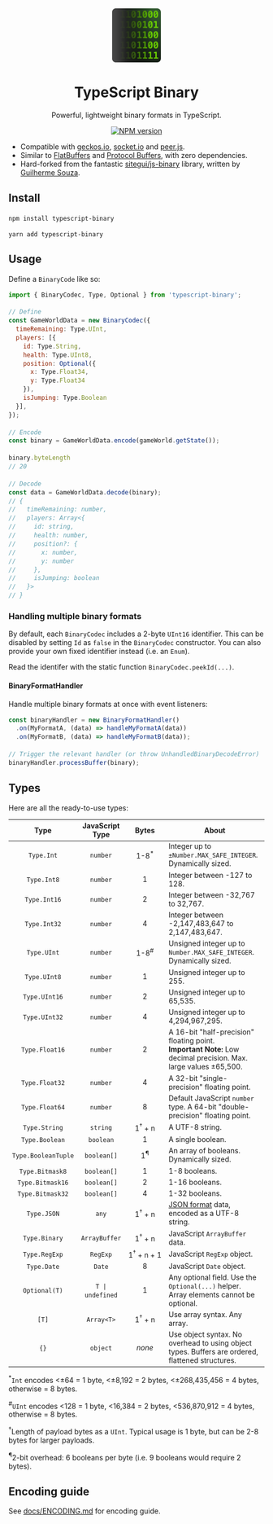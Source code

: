 <div align="center">

<img src="docs/hero.png" alt="TypeScript Binary Icon showing binary peeking out from behind a square." height="106">

# TypeScript Binary

Powerful, lightweight binary formats in TypeScript.

[![NPM version](https://img.shields.io/npm/v/typescript-binary.svg?style=flat-square)](https://www.npmjs.com/package/typescript-binary)

</div>

* Compatible with [geckos.io](https://github.com/geckosio/geckos.io), [socket.io](https://github.com/socketio/socket.io) and [peer.js](https://github.com/peers/peerjs).
* Similar to [FlatBuffers](https://github.com/google/flatbuffers) and [Protocol Buffers](https://protobuf.dev/), with zero dependencies.
* Hard-forked from the fantastic [sitegui/js-binary](https://github.com/sitegui/js-binary) library, written by [Guilherme Souza](https://github.com/sitegui). 

## Install

`npm install typescript-binary`

`yarn add typescript-binary`

## Usage

Define a `BinaryCode` like so:

```js
import { BinaryCodec, Type, Optional } from 'typescript-binary';

// Define
const GameWorldData = new BinaryCodec({
  timeRemaining: Type.UInt,
  players: [{
    id: Type.String,
    health: Type.UInt8,
    position: Optional({
      x: Type.Float34,
      y: Type.Float34
    }),
    isJumping: Type.Boolean
  }],
});

// Encode
const binary = GameWorldData.encode(gameWorld.getState());

binary.byteLength
// 20

// Decode
const data = GameWorldData.decode(binary);
// {
//   timeRemaining: number,
//   players: Array<{
//     id: string,
//     health: number,
//     position?: {
//       x: number,
//       y: number
//     },
//     isJumping: boolean
//   }>
// }
```

### Handling multiple binary formats

By default, each `BinaryCodec` includes a 2-byte `UInt16` identifier. This can be disabled by setting `Id` as `false` in the `BinaryCodec` constructor. You can also provide your own fixed identifier instead (i.e. an `Enum`).

Read the identifer with the static function `BinaryCodec.peekId(...)`.

#### BinaryFormatHandler

Handle multiple binary formats at once with event listeners:

```ts
const binaryHandler = new BinaryFormatHandler()
  .on(MyFormatA, (data) => handleMyFormatA(data))
  .on(MyFormatB, (data) => handleMyFormatB(data));

// Trigger the relevant handler (or throw UnhandledBinaryDecodeError)
binaryHandler.processBuffer(binary);
```

## Types

Here are all the ready-to-use types:

| **Type** | **JavaScript Type** | **Bytes** | **About** |
|:---:|:---:|:---:|---|
| `Type.Int` | `number` | 1-8<sup>*</sup> | Integer up to `±Number.MAX_SAFE_INTEGER`. Dynamically sized. |
| `Type.Int8` | `number` | 1 | Integer between -127 to 128. |
| `Type.Int16` | `number` | 2 | Integer between -32,767 to 32,767. |
| `Type.Int32` | `number` | 4 | Integer between -2,147,483,647 to 2,147,483,647. |
| `Type.UInt` | `number` | 1-8<sup>#</sup> | Unsigned integer up to `Number.MAX_SAFE_INTEGER`. Dynamically sized. |
| `Type.UInt8` | `number` | 1 | Unsigned integer up to 255. |
| `Type.UInt16` | `number` | 2 | Unsigned integer up to 65,535. |
| `Type.UInt32` | `number` | 4 | Unsigned integer up to 4,294,967,295. |
| `Type.Float16` | `number` | 2 | A 16-bit "half-precision" floating point.<br/>**Important Note:** Low decimal precision. Max. large values ±65,500. |
| `Type.Float32` | `number` | 4 | A 32-bit "single-precision" floating point. |
| `Type.Float64` | `number` | 8 | Default JavaScript `number` type. A 64-bit "double-precision" floating point. |
| `Type.String` | `string` | 1<sup>†</sup>&nbsp;+&nbsp;n | A UTF-8 string. |
| `Type.Boolean` | `boolean` | 1 | A single boolean. |
| `Type.BooleanTuple` | `boolean[]` | 1<sup>¶</sup> | An array of booleans. Dynamically sized. |
| `Type.Bitmask8` | `boolean[]` | 1 | 1-8 booleans. |
| `Type.Bitmask16` | `boolean[]` | 2 | 1-16 booleans. |
| `Type.Bitmask32` | `boolean[]` | 4 | 1-32 booleans. |
| `Type.JSON` | `any` | 1<sup>†</sup>&nbsp;+&nbsp;n | [JSON format](http://json.org/) data, encoded as a UTF-8 string. |
| `Type.Binary` | `ArrayBuffer` | 1<sup>†</sup>&nbsp;+&nbsp;n | JavaScript `ArrayBuffer` data. |
| `Type.RegExp` | `RegExp` | 1<sup>†</sup>&nbsp;+&nbsp;n&nbsp;+&nbsp;1 | JavaScript `RegExp` object. |
| `Type.Date` | `Date` | 8 | JavaScript `Date` object. |
| `Optional(T)` | `T \| undefined` | 1 | Any optional field. Use the `Optional(...)` helper. Array elements cannot be optional. |
| `[T]` | `Array<T>` | 1<sup>†</sup>&nbsp;+&nbsp;n | Use array syntax. Any array. |
| `{}` | `object` | _none_ | Use object syntax. No overhead to using object types. Buffers are ordered, flattened structures. |

<sup>*</sup>`Int` encodes <±64 = 1 byte, <±8,192 = 2 bytes, <±268,435,456 = 4 bytes, otherwise = 8 bytes.

<sup>#</sup>`UInt` encodes <128 = 1 byte, <16,384 = 2 bytes, <536,870,912 = 4 bytes, otherwise = 8 bytes.

<sup>†</sup>Length of payload bytes as a `UInt`. Typical usage is 1 byte, but can be 2-8 bytes for larger payloads.

<sup>¶</sup>2-bit overhead: 6 booleans per byte (i.e. 9 booleans would require 2 bytes).

## Encoding guide

See [docs/ENCODING.md](docs/ENCODING.md) for encoding guide.
